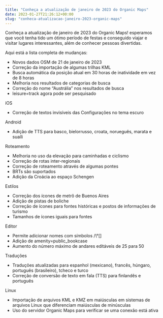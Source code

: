 ```yaml
---
title: "Conheça a atualização de janeiro de 2023 do Organic Maps"
date: 2023-01-27T21:26:12+00:00
slug: "conheca-atualizacao-janeiro-2023-organic-maps"
---
```


Conheça a atualização de janeiro de 2023 do Organic Maps! esperamos que você tenha tido um ótimo período de festas e conseguido viajar e visitar lugares interessantes, além de conhecer pessoas divertidas.

Aqui está a lista completa de mudanças:

* Novos dados OSM de 21 de janeiro de 2023
* Correção da importação de algumas trilhas KML
* Busca automática da posição atual em 30 horas de inatividade em vez de 8 horas
* Melhoria nos resultados de categorias de busca
* Correção do nome “Austrália” nos resultados de busca
* leisure=track agora pode ser pesquisado

iOS
* Correção de textos invisíveis das Configurações no tema escuro

Android
* Adição de TTS para basco, bielorrusso, croata, norueguês, marata e suaíli

Roteamento
* Melhoria no uso da elevação para caminhadas e ciclismo
* Correção de rotas inter-regionais
* Correção de roteamento através de algumas pontes
* BRTs são suportados
* Adição da Croácia ao espaço Schengen

Estilos
* Correção dos ícones de metrô de Buenos Aires
* Adição de pistas de boliche
* Correção de ícones para fontes históricas e postos de informações de turismo
* Tamanhos de ícones iguais para fontes

Editor
* Permite adicionar nomes com símbolos /\°[]
* Adição de amenity=public_bookcase
* Aumento do número máximo de andares editáveis de 25 para 50

Traduções
* Traduções atualizadas para espanhol (mexicano), francês, húngaro, português (brasileiro), tcheco e turco
* Correção de conversão de texto em fala (TTS) para finlandês e português

Linux
* Importação de arquivos KML e KMZ em maiúsculas em sistemas de arquivos Linux que diferenciam maiúsculas de minúsculas
* Uso do servidor Organic Maps para verificar se uma conexão está ativa
